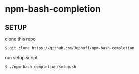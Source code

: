 # npm-bash-completion

## SETUP
clone this repo
```bash
$ git clone https://github.com/Jephuff/npm-bash-completion
```

run setup script
```bash
$ ./npm-bash-completion/setup.sh
```
